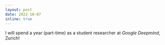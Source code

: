 ```yaml
---
layout: post
date: 2022-10-07 
inline: true
---
```


I will spend a year (part-time) as a student researcher at _Google Deepmind_, Zurich! 